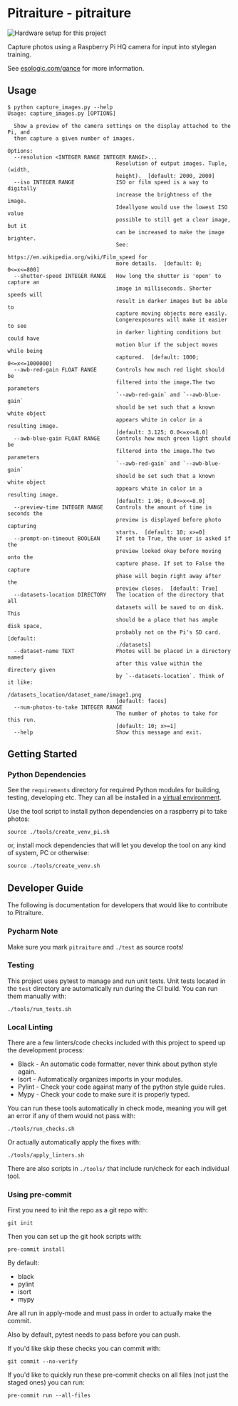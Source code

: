 # Pitraiture - pitraiture 

![Hardware setup for this project](./setup.JPG)

Capture photos using a Raspberry Pi HQ camera for input into stylegan training.

See [esologic.com/gance](https://www.esologic.com/gance) for more information.


## Usage

```
$ python capture_images.py --help
Usage: capture_images.py [OPTIONS]

  Show a preview of the camera settings on the display attached to the Pi, and
  then capture a given number of images.

Options:
  --resolution <INTEGER RANGE INTEGER RANGE>...
                                  Resolution of output images. Tuple, (width,
                                  height).  [default: 2000, 2000]
  --iso INTEGER RANGE             ISO or film speed is a way to digitally
                                  increase the brightness of the image.
                                  Ideallyone would use the lowest ISO value
                                  possible to still get a clear image, but it
                                  can be increased to make the image brighter.
                                  See:
                                  https://en.wikipedia.org/wiki/Film_speed for
                                  more details.  [default: 0; 0<=x<=800]
  --shutter-speed INTEGER RANGE   How long the shutter is 'open' to capture an
                                  image in milliseconds. Shorter speeds will
                                  result in darker images but be able to
                                  capture moving objects more easily.
                                  Longerexposures will make it easier to see
                                  in darker lighting conditions but could have
                                  motion blur if the subject moves while being
                                  captured.  [default: 1000; 0<=x<=1000000]
  --awb-red-gain FLOAT RANGE      Controls how much red light should be
                                  filtered into the image.The two parameters
                                  `--awb-red-gain` and `--awb-blue-gain`
                                  should be set such that a known white object
                                  appears white in color in a resulting image.
                                  [default: 3.125; 0.0<=x<=8.0]
  --awb-blue-gain FLOAT RANGE     Controls how much green light should be
                                  filtered into the image.The two parameters
                                  `--awb-red-gain` and `--awb-blue-gain`
                                  should be set such that a known white object
                                  appears white in color in a resulting image.
                                  [default: 1.96; 0.0<=x<=8.0]
  --preview-time INTEGER RANGE    Controls the amount of time in seconds the
                                  preview is displayed before photo capturing
                                  starts.  [default: 10; x>=0]
  --prompt-on-timeout BOOLEAN     If set to True, the user is asked if the
                                  preview looked okay before moving onto the
                                  capture phase. If set to False the capture
                                  phase will begin right away after the
                                  preview closes.  [default: True]
  --datasets-location DIRECTORY   The location of the directory that all
                                  datasets will be saved to on disk. This
                                  should be a place that has ample disk space,
                                  probably not on the Pi's SD card.  [default:
                                  ./datasets]
  --dataset-name TEXT             Photos will be placed in a directory named
                                  after this value within the directory given
                                  by `--datasets-location`. Think of it like:
                                  /datasets_location/dataset_name/image1.png
                                  [default: faces]
  --num-photos-to-take INTEGER RANGE
                                  The number of photos to take for this run.
                                  [default: 10; x>=1]
  --help                          Show this message and exit.
```


## Getting Started

### Python Dependencies

See the `requirements` directory for required Python modules for building, testing, developing etc.
They can all be installed in a [virtual environment](https://docs.python.org/3/library/venv.html).

Use the tool script to install python dependencies on a raspberry pi to take photos:

```
source ./tools/create_venv_pi.sh
```

or, install mock dependencies that will let you develop the tool on any kind of system, 
PC or otherwise:

```
source ./tools/create_venv.sh
```

## Developer Guide

The following is documentation for developers that would like to contribute
to Pitraiture.

### Pycharm Note

Make sure you mark `pitraiture` and `./test` as source roots!

### Testing

This project uses pytest to manage and run unit tests. Unit tests located in the `test` directory 
are automatically run during the CI build. You can run them manually with:

```
./tools/run_tests.sh
```

### Local Linting

There are a few linters/code checks included with this project to speed up the development process:

* Black - An automatic code formatter, never think about python style again.
* Isort - Automatically organizes imports in your modules.
* Pylint - Check your code against many of the python style guide rules.
* Mypy - Check your code to make sure it is properly typed.

You can run these tools automatically in check mode, meaning you will get an error if any of them
would not pass with:

```
./tools/run_checks.sh
```

Or actually automatically apply the fixes with:

```
./tools/apply_linters.sh
```

There are also scripts in `./tools/` that include run/check for each individual tool.


### Using pre-commit

First you need to init the repo as a git repo with:

```
git init
```

Then you can set up the git hook scripts with:

```
pre-commit install
```

By default:

* black
* pylint
* isort
* mypy

Are all run in apply-mode and must pass in order to actually make the commit.

Also by default, pytest needs to pass before you can push.

If you'd like skip these checks you can commit with:

```
git commit --no-verify
```

If you'd like to quickly run these pre-commit checks on all files (not just the staged ones) you
can run:

```
pre-commit run --all-files
```

